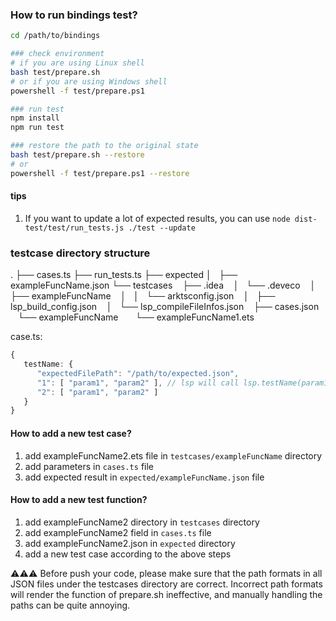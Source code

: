 ### How to run bindings test?

```Bash
cd /path/to/bindings

### check environment
# if you are using Linux shell
bash test/prepare.sh
# or if you are using Windows shell
powershell -f test/prepare.ps1

### run test
npm install
npm run test

### restore the path to the original state
bash test/prepare.sh --restore
# or
powershell -f test/prepare.ps1 --restore
```

#### tips
1. If you want to update a lot of expected results, you can use `node dist-test/test/run_tests.js ./test --update`

### testcase directory structure
.
├── cases.ts
├── run_tests.ts
├── expected
│   ├── exampleFuncName.json
└── testcases
    ├── .idea
    │   └── .deveco
    │       ├── exampleFuncName
    │       │   └── arktsconfig.json
    │       ├── lsp_build_config.json
    │       └── lsp_compileFileInfos.json
    ├── cases.json
    └── exampleFuncName
        └── exampleFuncName1.ets

case.ts:
```typescript
{
   testName: {
      "expectedFilePath": "/path/to/expected.json",
      "1": [ "param1", "param2" ], // lsp will call lsp.testName(param1, param2)
      "2": [ "param1", "param2" ]
   }
}
```

#### How to add a new test case?
1. add exampleFuncName2.ets file in `testcases/exampleFuncName` directory
2. add parameters in `cases.ts` file
3. add expected result in `expected/exampleFuncName.json` file

#### How to add a new test function?
1. add exampleFuncName2 directory in `testcases` directory
2. add exampleFuncName2 field in `cases.ts` file
3. add exampleFuncName2.json in `expected` directory
4. add a new test case according to the above steps

⚠️⚠️⚠️
Before push your code, please make sure that the path formats in all JSON files under the testcases directory are correct.
Incorrect path formats will render the function of prepare.sh ineffective, and manually handling the paths can be quite annoying.